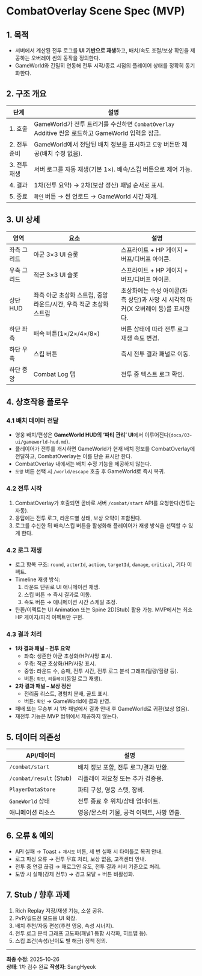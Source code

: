 # CombatOverlay Scene Spec (MVP)

## 1. 목적
- 서버에서 계산된 전투 로그를 **UI 기반으로 재생**하고, 배치/속도 조절/보상 확인을 제공하는 오버레이 씬의 동작을 정의한다.
- GameWorld와 긴밀히 연동해 전투 시작/종료 시점의 플레이어 상태를 정확히 동기화한다.

## 2. 구조 개요
| 단계 | 설명 |
| --- | --- |
| 1. 호출 | GameWorld가 전투 트리거를 수신하면 `CombatOverlay` Additive 씬을 로드하고 GameWorld 입력을 잠금. |
| 2. 전투 준비 | GameWorld에서 전달된 배치 정보를 표시하고 `도망` 버튼만 제공(배치 수정 없음). |
| 3. 전투 재생 | 서버 로그를 자동 재생(기본 1×). 배속/스킵 버튼으로 제어 가능. |
| 4. 결과 | 1차(전투 요약) → 2차(보상 정산) 패널 순서로 표시. |
| 5. 종료 | `확인` 버튼 → 씬 언로드 → GameWorld 시간 재개. |

## 3. UI 상세
| 영역 | 요소 | 설명 |
| --- | --- | --- |
| 좌측 그리드 | 아군 3×3 UI 슬롯 | 스프라이트 + HP 게이지 + 버프/디버프 아이콘. |
| 우측 그리드 | 적군 3×3 UI 슬롯 | 스프라이트 + HP 게이지 + 버프/디버프 아이콘. |
| 상단 HUD | 좌측 아군 초상화 스트립, 중앙 라운드/시간, 우측 적군 초상화 스트립 | 초상화에는 속성 아이콘(좌측 상단)과 사망 시 시각적 마커(X 오버레이 등)를 표시한다. |
| 하단 좌측 | 배속 버튼(1×/2×/4×/8×) | 버튼 상태에 따라 전투 로그 재생 속도 변경. |
| 하단 우측 | 스킵 버튼 | 즉시 전투 결과 패널로 이동. |
| 하단 중앙 | Combat Log 탭 | 전투 중 텍스트 로그 확인. |

## 4. 상호작용 플로우
### 4.1 배치 데이터 전달
- 영웅 배치/편성은 **GameWorld HUD의 ‘파티 관리’ UI**에서 이루어진다(`docs/03-ui/gameworld-hud.md`).  
- 플레이어가 전투를 개시하면 GameWorld가 현재 배치 정보를 CombatOverlay에 전달하고, CombatOverlay는 이를 단순 표시만 한다.  
- CombatOverlay 내에서는 배치 수정 기능을 제공하지 않는다.  
- `도망` 버튼 선택 시 `/world/escape` 호출 후 GameWorld로 즉시 복귀.

### 4.2 전투 시작
1. CombatOverlay가 호출되면 곧바로 서버 `/combat/start` API를 요청한다(전투는 자동).  
2. 응답에는 전투 로그, 라운드별 상태, 보상 요약이 포함된다.  
3. 로그를 수신한 뒤 배속/스킵 버튼을 활성화해 플레이어가 재생 방식을 선택할 수 있게 한다.

### 4.2 로그 재생
- 로그 항목 구조: `round`, `actorId`, `action`, `targetId`, `damage`, `critical`, 기타 이펙트.  
- Timeline 재생 방식:
  1. 라운드 단위로 UI 애니메이션 재생.  
  2. 스킵 버튼 → 즉시 결과로 이동.  
  3. 속도 버튼 → 애니메이션 시간 스케일 조정.  
- 탄환/이펙트는 UI Animation 또는 Spine 2D(Stub) 활용 가능. MVP에서는 최소 HP 게이지/피격 이펙트만 구현.

### 4.3 결과 처리
- **1차 결과 패널 – 전투 요약**  
  - 좌측: 생존한 아군 초상화/HP/사망 표시.  
  - 우측: 적군 초상화/HP/사망 표시.  
  - 중앙: 라운드 수, 승패, 전투 시간, 전투 로그 분석 그래프(딜량/힐량 등).  
  - 버튼: `확인`, `리플레이`(동일 로그 재생).  
- **2차 결과 패널 – 보상 정산**  
  - 전리품 리스트, 경험치 분배, 골드 표시.  
  - 버튼: `확인` → GameWorld에 결과 반영.  
- 패배 또는 무승부 시 1차 패널에서 결과 안내 후 GameWorld로 귀환(보상 없음).  
- 재전투 기능은 MVP 범위에서 제공하지 않는다.

## 5. 데이터 의존성
| API/데이터 | 설명 |
| --- | --- |
| `/combat/start` | 배치 정보 포함, 전투 로그/결과 반환. |
| `/combat/result` (Stub) | 리플레이 재요청 또는 추가 검증용. |
| `PlayerDataStore` | 파티 구성, 영웅 스탯, 장비. |
| `GameWorld` 상태 | 전투 종료 후 위치/상태 업데이트. |
| 애니메이션 리소스 | 영웅/몬스터 기물, 공격 이펙트, 사망 연출. |

## 6. 오류 & 예외
- API 실패 → Toast + `재시도` 버튼, 세 번 실패 시 타이틀로 복귀 안내.  
- 로그 파싱 오류 → 전투 무효 처리, 보상 없음, 고객센터 안내.  
- 전투 중 연결 끊김 → 재로그인 유도, 전투 결과 서버 기준으로 처리.  
- 도망 시 실패(강제 전투) → 경고 모달 + 버튼 비활성화.

## 7. Stub / 향후 과제
1. Rich Replay 저장/재생 기능, 소셜 공유.  
2. PvP/길드전 모드용 UI 확장.  
3. 배치 추천/자동 편성(추천 영웅, 속성 시너지).  
4. 전투 로그 분석 그래프 고도화(패널1 통합 시각화, 히트맵 등).  
5. 스킵 조건(속성/난이도 별 해금) 정책 정의.

---
**최종 수정**: 2025-10-26  
**상태**: 1차 검수 완료
**작성자**: SangHyeok  
